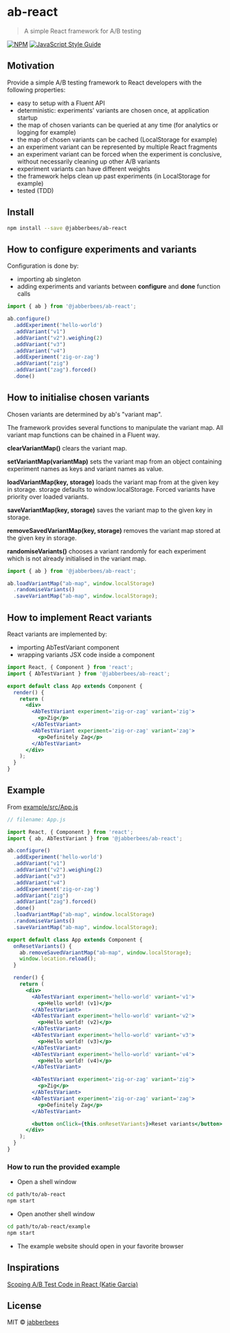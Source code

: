 # ab-react

> A simple React framework for A/B testing

[![NPM](https://img.shields.io/npm/v/@jabberbees/ab-react.svg)](https://www.npmjs.com/package/@jabberbees/ab-react) [![JavaScript Style Guide](https://img.shields.io/badge/code_style-standard-brightgreen.svg)](https://standardjs.com)


## Motivation

Provide a simple A/B testing framework to React developers with the following properties:

* easy to setup with a Fluent API
* deterministic: experiments' variants are chosen once, at application startup
* the map of chosen variants can be queried at any time (for analytics or logging for example)
* the map of chosen variants can be cached (LocalStorage for example)
* an experiment variant can be represented by multiple React fragments
* an experiment variant can be forced when the experiment is conclusive, without necessarily cleaning up other A/B variants
* experiment variants can have different weights
* the framework helps clean up past experiments (in LocalStorage for example)
* tested (TDD)


## Install

```bash
npm install --save @jabberbees/ab-react
```

## How to configure experiments and variants

Configuration is done by:
* importing ab singleton
* adding experiments and variants between **configure** and **done** function calls

```jsx
import { ab } from '@jabberbees/ab-react';

ab.configure()
  .addExperiment('hello-world')
  .addVariant("v1")
  .addVariant("v2").weighing(2)
  .addVariant("v3")
  .addVariant("v4")
  .addExperiment('zig-or-zag')
  .addVariant("zig")
  .addVariant("zag").forced()
  .done()
```

## How to initialise chosen variants

Chosen variants are determined by ab's "variant map".

The framework provides several functions to manipulate the variant map.
All variant map functions can be chained in a Fluent way.

**clearVariantMap()** clears the variant map.

**setVariantMap(variantMap)** sets the variant map from an object containing experiment names as keys and variant names as value.

**loadVariantMap(key, storage)** loads the variant map from at the given key in storage. storage defaults to window.localStorage. Forced variants have priority over loaded variants.

**saveVariantMap(key, storage)** saves the variant map to the given key in storage.

**removeSavedVariantMap(key, storage)** removes the variant map stored at the given key in storage.

**randomiseVariants()** chooses a variant randomly for each experiment which is not already initialised in the variant map.


```jsx
import { ab } from '@jabberbees/ab-react';

ab.loadVariantMap("ab-map", window.localStorage)
  .randomiseVariants()
  .saveVariantMap("ab-map", window.localStorage);
```

## How to implement React variants

React variants are implemented by:
* importing AbTestVariant component
* wrapping variants JSX code inside a <AbTestVariant> component

```jsx
import React, { Component } from 'react';
import { AbTestVariant } from '@jabberbees/ab-react';

export default class App extends Component {
  render() {
    return (
      <div>
        <AbTestVariant experiment='zig-or-zag' variant='zig'>
          <p>Zig</p>
        </AbTestVariant>
        <AbTestVariant experiment='zig-or-zag' variant='zag'>
          <p>Definitely Zag</p>
        </AbTestVariant>
      </div>
    );
  }
}
```

## Example

From [example/src/App.js](example/src/App.js)

```jsx
// filename: App.js

import React, { Component } from 'react';
import { ab, AbTestVariant } from '@jabberbees/ab-react';

ab.configure()
  .addExperiment('hello-world')
  .addVariant("v1")
  .addVariant("v2").weighing(2)
  .addVariant("v3")
  .addVariant("v4")
  .addExperiment('zig-or-zag')
  .addVariant("zig")
  .addVariant("zag").forced()
  .done()
  .loadVariantMap("ab-map", window.localStorage)
  .randomiseVariants()
  .saveVariantMap("ab-map", window.localStorage);

export default class App extends Component {
  onResetVariants() {
    ab.removeSavedVariantMap("ab-map", window.localStorage);
    window.location.reload();
  }

  render() {
    return (
      <div>
        <AbTestVariant experiment='hello-world' variant='v1'>
          <p>Hello world! (v1)</p>
        </AbTestVariant>
        <AbTestVariant experiment='hello-world' variant='v2'>
          <p>Hello world! (v2)</p>
        </AbTestVariant>
        <AbTestVariant experiment='hello-world' variant='v3'>
          <p>Hello world! (v3)</p>
        </AbTestVariant>
        <AbTestVariant experiment='hello-world' variant='v4'>
          <p>Hello world! (v4)</p>
        </AbTestVariant>

        <AbTestVariant experiment='zig-or-zag' variant='zig'>
          <p>Zig</p>
        </AbTestVariant>
        <AbTestVariant experiment='zig-or-zag' variant='zag'>
          <p>Definitely Zag</p>
        </AbTestVariant>

        <button onClick={this.onResetVariants}>Reset variants</button>
      </div>
    );
  }
}
```

### How to run the provided example

* Open a shell window

```bash
cd path/to/ab-react
npm start
```

* Open another shell window

```bash
cd path/to/ab-react/example
npm start
```


* The example website should open in your favorite browser

## Inspirations

[Scoping A/B Test Code in React (Katie Garcia)](https://medium.com/expedia-group-tech/a-b-testing-and-the-cloak-of-invisibility-a-better-way-to-scope-variant-code-in-your-react-app-902a68a0c2c3)


## License

MIT © [jabberbees](https://github.com/jabberbees)
